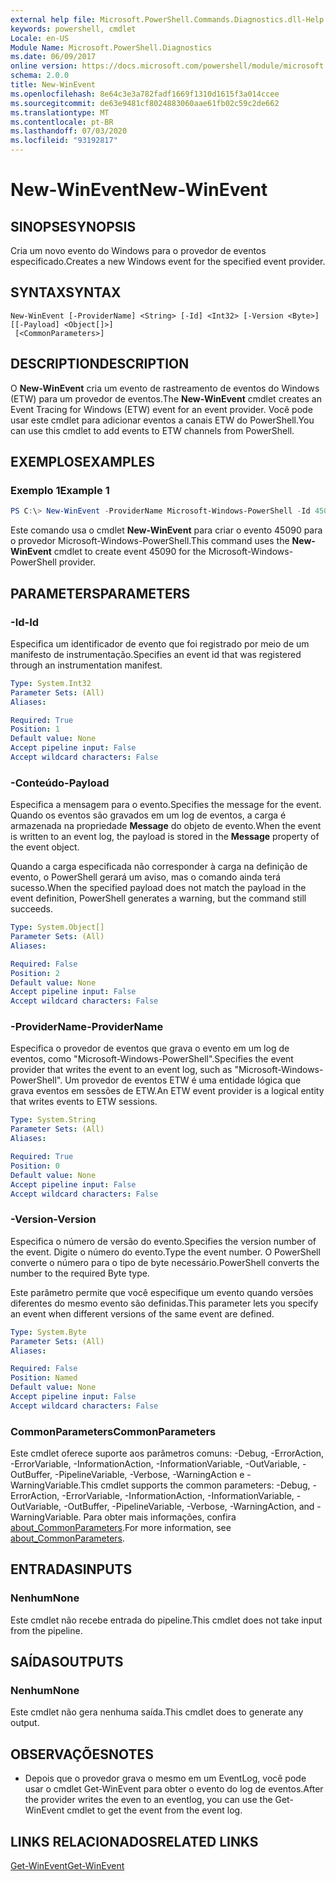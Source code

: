 ```yaml
---
external help file: Microsoft.PowerShell.Commands.Diagnostics.dll-Help.xml
keywords: powershell, cmdlet
Locale: en-US
Module Name: Microsoft.PowerShell.Diagnostics
ms.date: 06/09/2017
online version: https://docs.microsoft.com/powershell/module/microsoft.powershell.diagnostics/new-winevent?view=powershell-7&WT.mc_id=ps-gethelp
schema: 2.0.0
title: New-WinEvent
ms.openlocfilehash: 8e64c3e3a782fadf1669f1310d1615f3a014ccee
ms.sourcegitcommit: de63e9481cf8024883060aae61fb02c59c2de662
ms.translationtype: MT
ms.contentlocale: pt-BR
ms.lasthandoff: 07/03/2020
ms.locfileid: "93192817"
---
```

# <span data-ttu-id="a798d-103">New-WinEvent</span><span class="sxs-lookup"><span data-stu-id="a798d-103">New-WinEvent</span></span>

## <span data-ttu-id="a798d-104">SINOPSE</span><span class="sxs-lookup"><span data-stu-id="a798d-104">SYNOPSIS</span></span>
<span data-ttu-id="a798d-105">Cria um novo evento do Windows para o provedor de eventos especificado.</span><span class="sxs-lookup"><span data-stu-id="a798d-105">Creates a new Windows event for the specified event provider.</span></span>

## <span data-ttu-id="a798d-106">SYNTAX</span><span class="sxs-lookup"><span data-stu-id="a798d-106">SYNTAX</span></span>

```
New-WinEvent [-ProviderName] <String> [-Id] <Int32> [-Version <Byte>] [[-Payload] <Object[]>]
 [<CommonParameters>]
```

## <span data-ttu-id="a798d-107">DESCRIPTION</span><span class="sxs-lookup"><span data-stu-id="a798d-107">DESCRIPTION</span></span>

<span data-ttu-id="a798d-108">O **New-WinEvent** cria um evento de rastreamento de eventos do Windows (ETW) para um provedor de eventos.</span><span class="sxs-lookup"><span data-stu-id="a798d-108">The **New-WinEvent** cmdlet creates an Event Tracing for Windows (ETW) event for an event provider.</span></span>
<span data-ttu-id="a798d-109">Você pode usar este cmdlet para adicionar eventos a canais ETW do PowerShell.</span><span class="sxs-lookup"><span data-stu-id="a798d-109">You can use this cmdlet to add events to ETW channels from PowerShell.</span></span>

## <span data-ttu-id="a798d-110">EXEMPLOS</span><span class="sxs-lookup"><span data-stu-id="a798d-110">EXAMPLES</span></span>

### <span data-ttu-id="a798d-111">Exemplo 1</span><span class="sxs-lookup"><span data-stu-id="a798d-111">Example 1</span></span>

```powershell
PS C:\> New-WinEvent -ProviderName Microsoft-Windows-PowerShell -Id 45090 -Payload @("Workflow", "Running")
```

<span data-ttu-id="a798d-112">Este comando usa o cmdlet **New-WinEvent** para criar o evento 45090 para o provedor Microsoft-Windows-PowerShell.</span><span class="sxs-lookup"><span data-stu-id="a798d-112">This command uses the **New-WinEvent** cmdlet to create event 45090 for the Microsoft-Windows-PowerShell provider.</span></span>

## <span data-ttu-id="a798d-113">PARAMETERS</span><span class="sxs-lookup"><span data-stu-id="a798d-113">PARAMETERS</span></span>

### <span data-ttu-id="a798d-114">-Id</span><span class="sxs-lookup"><span data-stu-id="a798d-114">-Id</span></span>

<span data-ttu-id="a798d-115">Especifica um identificador de evento que foi registrado por meio de um manifesto de instrumentação.</span><span class="sxs-lookup"><span data-stu-id="a798d-115">Specifies an event id that was registered through an instrumentation manifest.</span></span>

```yaml
Type: System.Int32
Parameter Sets: (All)
Aliases:

Required: True
Position: 1
Default value: None
Accept pipeline input: False
Accept wildcard characters: False
```

### <span data-ttu-id="a798d-116">-Conteúdo</span><span class="sxs-lookup"><span data-stu-id="a798d-116">-Payload</span></span>

<span data-ttu-id="a798d-117">Especifica a mensagem para o evento.</span><span class="sxs-lookup"><span data-stu-id="a798d-117">Specifies the message for the event.</span></span> <span data-ttu-id="a798d-118">Quando os eventos são gravados em um log de eventos, a carga é armazenada na propriedade **Message** do objeto de evento.</span><span class="sxs-lookup"><span data-stu-id="a798d-118">When the event is written to an event log, the payload is stored in the **Message** property of the event object.</span></span>

<span data-ttu-id="a798d-119">Quando a carga especificada não corresponder à carga na definição de evento, o PowerShell gerará um aviso, mas o comando ainda terá sucesso.</span><span class="sxs-lookup"><span data-stu-id="a798d-119">When the specified payload does not match the payload in the event definition, PowerShell generates a warning, but the command still succeeds.</span></span>

```yaml
Type: System.Object[]
Parameter Sets: (All)
Aliases:

Required: False
Position: 2
Default value: None
Accept pipeline input: False
Accept wildcard characters: False
```

### <span data-ttu-id="a798d-120">-ProviderName</span><span class="sxs-lookup"><span data-stu-id="a798d-120">-ProviderName</span></span>

<span data-ttu-id="a798d-121">Especifica o provedor de eventos que grava o evento em um log de eventos, como "Microsoft-Windows-PowerShell".</span><span class="sxs-lookup"><span data-stu-id="a798d-121">Specifies the event provider that writes the event to an event log, such as "Microsoft-Windows-PowerShell".</span></span> <span data-ttu-id="a798d-122">Um provedor de eventos ETW é uma entidade lógica que grava eventos em sessões de ETW.</span><span class="sxs-lookup"><span data-stu-id="a798d-122">An ETW event provider is a logical entity that writes events to ETW sessions.</span></span>

```yaml
Type: System.String
Parameter Sets: (All)
Aliases:

Required: True
Position: 0
Default value: None
Accept pipeline input: False
Accept wildcard characters: False
```

### <span data-ttu-id="a798d-123">-Version</span><span class="sxs-lookup"><span data-stu-id="a798d-123">-Version</span></span>

<span data-ttu-id="a798d-124">Especifica o número de versão do evento.</span><span class="sxs-lookup"><span data-stu-id="a798d-124">Specifies the version number of the event.</span></span> <span data-ttu-id="a798d-125">Digite o número do evento.</span><span class="sxs-lookup"><span data-stu-id="a798d-125">Type the event number.</span></span> <span data-ttu-id="a798d-126">O PowerShell converte o número para o tipo de byte necessário.</span><span class="sxs-lookup"><span data-stu-id="a798d-126">PowerShell converts the number to the required Byte type.</span></span>

<span data-ttu-id="a798d-127">Este parâmetro permite que você especifique um evento quando versões diferentes do mesmo evento são definidas.</span><span class="sxs-lookup"><span data-stu-id="a798d-127">This parameter lets you specify an event when different versions of the same event are defined.</span></span>

```yaml
Type: System.Byte
Parameter Sets: (All)
Aliases:

Required: False
Position: Named
Default value: None
Accept pipeline input: False
Accept wildcard characters: False
```

### <span data-ttu-id="a798d-128">CommonParameters</span><span class="sxs-lookup"><span data-stu-id="a798d-128">CommonParameters</span></span>

<span data-ttu-id="a798d-129">Este cmdlet oferece suporte aos parâmetros comuns: -Debug, -ErrorAction, -ErrorVariable, -InformationAction, -InformationVariable, -OutVariable, -OutBuffer, -PipelineVariable, -Verbose, -WarningAction e -WarningVariable.</span><span class="sxs-lookup"><span data-stu-id="a798d-129">This cmdlet supports the common parameters: -Debug, -ErrorAction, -ErrorVariable, -InformationAction, -InformationVariable, -OutVariable, -OutBuffer, -PipelineVariable, -Verbose, -WarningAction, and -WarningVariable.</span></span> <span data-ttu-id="a798d-130">Para obter mais informações, confira [about_CommonParameters](https://go.microsoft.com/fwlink/?LinkID=113216).</span><span class="sxs-lookup"><span data-stu-id="a798d-130">For more information, see [about_CommonParameters](https://go.microsoft.com/fwlink/?LinkID=113216).</span></span>

## <span data-ttu-id="a798d-131">ENTRADAS</span><span class="sxs-lookup"><span data-stu-id="a798d-131">INPUTS</span></span>

### <span data-ttu-id="a798d-132">Nenhum</span><span class="sxs-lookup"><span data-stu-id="a798d-132">None</span></span>

<span data-ttu-id="a798d-133">Este cmdlet não recebe entrada do pipeline.</span><span class="sxs-lookup"><span data-stu-id="a798d-133">This cmdlet does not take input from the pipeline.</span></span>

## <span data-ttu-id="a798d-134">SAÍDAS</span><span class="sxs-lookup"><span data-stu-id="a798d-134">OUTPUTS</span></span>

### <span data-ttu-id="a798d-135">Nenhum</span><span class="sxs-lookup"><span data-stu-id="a798d-135">None</span></span>

<span data-ttu-id="a798d-136">Este cmdlet não gera nenhuma saída.</span><span class="sxs-lookup"><span data-stu-id="a798d-136">This cmdlet does to generate any output.</span></span>

## <span data-ttu-id="a798d-137">OBSERVAÇÕES</span><span class="sxs-lookup"><span data-stu-id="a798d-137">NOTES</span></span>

* <span data-ttu-id="a798d-138">Depois que o provedor grava o mesmo em um EventLog, você pode usar o cmdlet Get-WinEvent para obter o evento do log de eventos.</span><span class="sxs-lookup"><span data-stu-id="a798d-138">After the provider writes the even to an eventlog, you can use the Get-WinEvent cmdlet to get the event from the event log.</span></span>

## <span data-ttu-id="a798d-139">LINKS RELACIONADOS</span><span class="sxs-lookup"><span data-stu-id="a798d-139">RELATED LINKS</span></span>

[<span data-ttu-id="a798d-140">Get-WinEvent</span><span class="sxs-lookup"><span data-stu-id="a798d-140">Get-WinEvent</span></span>](Get-WinEvent.md)
